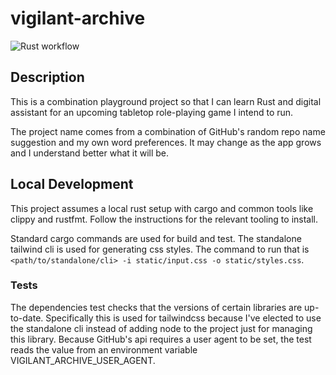 # vigilant-archive

![Rust workflow](https://github.com/jfolkerth/vigilant_archive/actions/workflows/rust.yml/badge.svg)

## Description

This is a combination playground project so that I can learn Rust and digital assistant for an upcoming tabletop role-playing game I intend to run.

The project name comes from a combination of GitHub's random repo name suggestion and my own word preferences. It may change as the app grows and I understand better what it will be.

## Local Development

This project assumes a local rust setup with cargo and common tools like clippy and rustfmt. Follow the instructions for the relevant tooling to install.

Standard cargo commands are used for build and test. The standalone tailwind cli is used for generating css styles. The command to run that is `<path/to/standalone/cli> -i static/input.css -o static/styles.css`.

### Tests

The dependencies test checks that the versions of certain libraries are up-to-date. Specifically this is used for tailwindcss because I've elected to use the standalone cli instead of adding node to the project just for managing this library. Because GitHub's api requires a user agent to be set, the test reads the value from an environment variable VIGILANT_ARCHIVE_USER_AGENT.